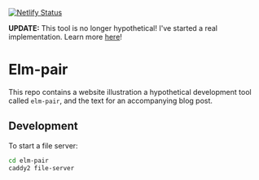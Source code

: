 [![Netlify Status](https://api.netlify.com/api/v1/badges/21cfeac6-cf5a-48d0-8605-9c2ca52fd99b/deploy-status)](https://app.netlify.com/sites/elm-pair/deploys)

**UPDATE:** This tool is no longer hypothetical! I've started a real implementation. Learn more [here](https://elm-pair.jasperwoudenberg.com/)!

# Elm-pair

This repo contains a website illustration a hypothetical development tool called `elm-pair`, and the text for an accompanying blog post.

## Development

To start a file server:

```sh
cd elm-pair
caddy2 file-server
```
